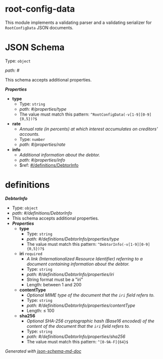 # root-config-data

This module implements a validating parser and a validating serializer
for `RootConfigData` JSON documents.

# JSON Schema

Type: `object`

<i id="#">path: #</i>

This schema accepts additional properties.

**_Properties_**

 - <b id="#/properties/type">type</b>
	 - Type: `string`
	 - <i id="#/properties/type">path: #/properties/type</i>
	 - The value must match this pattern: `^RootConfigData(-v[1-9][0-9]{0,5})?$`
 - <b id="#/properties/rate">rate</b>
	 - _Annual rate (in percents) at which interest accumulates on creditors' accounts._
	 - Type: `number`
	 - <i id="#/properties/rate">path: #/properties/rate</i>
 - <b id="#/properties/info">info</b>
	 - _Additional information about the debtor._
	 - <i id="#/properties/info">path: #/properties/info</i>
	 - &#36;ref: [#/definitions/DebtorInfo](#/definitions/DebtorInfo)
# definitions

**_DebtorInfo_**

 - Type: `object`
 - <i id="#/definitions/DebtorInfo">path: #/definitions/DebtorInfo</i>
 - This schema accepts additional properties.
 - **_Properties_**
	 - <b id="#/definitions/DebtorInfo/properties/type">type</b>
		 - Type: `string`
		 - <i id="#/definitions/DebtorInfo/properties/type">path: #/definitions/DebtorInfo/properties/type</i>
		 - The value must match this pattern: `^DebtorInfo(-v[1-9][0-9]{0,5})?$`
	 - <b id="#/definitions/DebtorInfo/properties/iri">iri</b> `required`
		 - _A link (Internationalized Resource Identifier) referring to a document containing information about the debtor._
		 - Type: `string`
		 - <i id="#/definitions/DebtorInfo/properties/iri">path: #/definitions/DebtorInfo/properties/iri</i>
		 - String format must be a "iri"
		 - Length: between 1 and 200
	 - <b id="#/definitions/DebtorInfo/properties/contentType">contentType</b>
		 - _Optional MIME type of the document that the `iri` field refers to._
		 - Type: `string`
		 - <i id="#/definitions/DebtorInfo/properties/contentType">path: #/definitions/DebtorInfo/properties/contentType</i>
		 - Length:  &le; 100
	 - <b id="#/definitions/DebtorInfo/properties/sha256">sha256</b>
		 - _Optional SHA-256 cryptographic hash (Base16 encoded) of the content of the document that the `iri` field refers to._
		 - Type: `string`
		 - <i id="#/definitions/DebtorInfo/properties/sha256">path: #/definitions/DebtorInfo/properties/sha256</i>
		 - The value must match this pattern: `^[0-9A-F]{64}$`



_Generated with [json-schema-md-doc](https://brianwendt.github.io/json-schema-md-doc/)_
